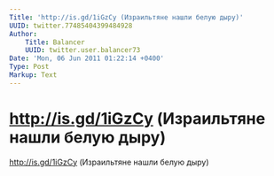 ```yaml
---
Title: 'http://is.gd/1iGzCy (Израильтяне нашли белую дыру)'
UUID: twitter.77485404399484928
Author:
    Title: Balancer
    UUID: twitter.user.balancer73
Date: 'Mon, 06 Jun 2011 01:22:14 +0400'
Type: Post
Markup: Text
---
```


# http://is.gd/1iGzCy (Израильтяне нашли белую дыру)

http://is.gd/1iGzCy (Израильтяне нашли белую дыру)
